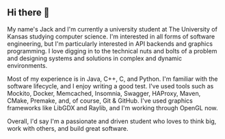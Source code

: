 ## Hi there 👋

<!--
**BribedJupiter/bribedjupiter** is a ✨ _special_ ✨ repository because its `README.md` (this file) appears on your GitHub profile.

Here are some ideas to get you started:

- 🔭 I’m currently working on ...
- 🌱 I’m currently learning ...
- 👯 I’m looking to collaborate on ...
- 🤔 I’m looking for help with ...
- 💬 Ask me about ...
- 📫 How to reach me: ...
- 😄 Pronouns: ...
- ⚡ Fun fact: ...
-->
My name's Jack and I'm currently a university student at The University of Kansas studying computer science. I'm interested in all forms of software engineering, but 
I'm particularly interested in API backends and graphics programming. I love digging in to the technical nuts and bolts of a problem and designing 
systems and solutions in complex and dynamic environments. <bn>

Most of my experience is in Java, C++, C, and Python. I'm familiar with the software lifecycle, and I enjoy writing a good test. I've used tools such as Mockito, Docker, Memcached, Insomnia, Swagger, HAProxy, Maven, CMake, Premake, and, of course, Git & GitHub. I've used graphics frameworks like LibGDX and Raylib, and I'm working through OpenGL now.

Overall, I'd say I'm a passionate and driven student who loves to think big, work with others, and build great software. 
